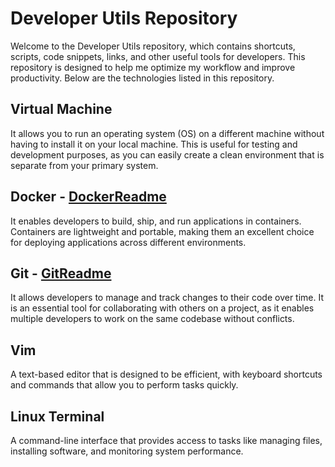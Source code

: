 # Developer Utils Repository
Welcome to the Developer Utils repository, which contains shortcuts, scripts, code snippets, links, and other useful tools for developers. This repository is designed to help me optimize my workflow and improve productivity. Below are the technologies listed in this repository.

## Virtual Machine
It allows you to run an operating system (OS) on a different machine without having to install it on your local machine. This is useful for testing and development purposes, as you can easily create a clean environment that is separate from your primary system.

## Docker - [DockerReadme](https://github.com/tbdbatista/dev-utils/blob/184f244401c75d84c2eee205dd77a0e9978e36ac/DockerReadme.md)
It enables developers to build, ship, and run applications in containers. Containers are lightweight and portable, making them an excellent choice for deploying applications across different environments.

## Git - [GitReadme](https://github.com/tbdbatista/dev-utils/blob/72f0bd68fcaaaaf6f4be66c4aa7bd6938aac3ab8/GitReadme.md)
It allows developers to manage and track changes to their code over time. It is an essential tool for collaborating with others on a project, as it enables multiple developers to work on the same codebase without conflicts. 

## Vim
A text-based editor that is designed to be efficient, with keyboard shortcuts and commands that allow you to perform tasks quickly.

## Linux Terminal
A command-line interface that provides access to tasks like managing files, installing software, and monitoring system performance.
